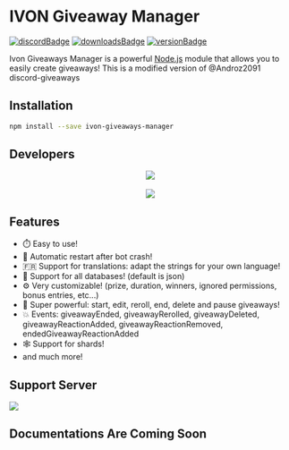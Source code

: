# IVON Giveaway Manager

[![discordBadge](https://img.shields.io/badge/Chat-Click%20here-7289d9?style=for-the-badge&logo=discord)](https://discord.gg/cqSEc9FNrE)
[![downloadsBadge](https://img.shields.io/npm/dt/ivon-giveaway-manager?style=for-the-badge)](https://npmjs.com/ivon-giveaway-manager)
[![versionBadge](https://img.shields.io/npm/v/ivon-giveaway-manager?style=for-the-badge)](https://npmjs.com/ivon-giveaway-manager)

Ivon Giveaways Manager is a powerful [Node.js](https://nodejs.org) module that allows you to easily create giveaways!
This is a modified version of @Androz2091 discord-giveaways

## Installation

```bash
npm install --save ivon-giveaways-manager
```
## Developers
<p align="center">
  <img src="https://discord.c99.nl/widget/theme-2/846193169758814228.png" align="center"> <br><br>
  <img src="https://discord.c99.nl/widget/theme-2/768741356297912331.png" align="center">
</p>

## Features

-   ⏱️ Easy to use!
-   🔄 Automatic restart after bot crash!
-   🇫🇷 Support for translations: adapt the strings for your own language!
-   📁 Support for all databases! (default is json)
-   ⚙️ Very customizable! (prize, duration, winners, ignored permissions, bonus entries, etc...)
-   🚀 Super powerful: start, edit, reroll, end, delete and pause giveaways!
-   💥 Events: giveawayEnded, giveawayRerolled, giveawayDeleted, giveawayReactionAdded, giveawayReactionRemoved, endedGiveawayReactionAdded
-   🕸️ Support for shards!
-   and much more!

## Support Server
<a href="https://discord.gg/cqSEc9FNrE"><img src="https://discord.com/api/guilds/886462690153857054/widget.png?style=banner2"></a>


## Documentations Are Coming Soon
